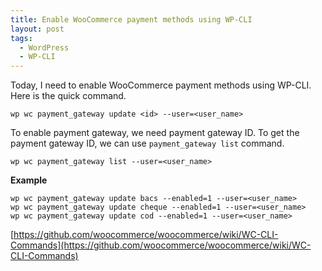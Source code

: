 ```yaml
---
title: Enable WooCommerce payment methods using WP-CLI
layout: post
tags:
  - WordPress
  - WP-CLI
---
```


Today, I need to enable WooCommerce payment methods using WP-CLI. Here is the quick command.

	wp wc payment_gateway update <id> --user=<user_name>

To enable payment gateway, we need payment gateway ID. To get the payment gateway ID, we can use `payment_gateway list` command.

    wp wc payment_gateway list --user=<user_name>

**Example**

	wp wc payment_gateway update bacs --enabled=1 --user=<user_name>
	wp wc payment_gateway update cheque --enabled=1 --user=<user_name>
	wp wc payment_gateway update cod --enabled=1 --user=<user_name>

[https://github.com/woocommerce/woocommerce/wiki/WC-CLI-Commands](https://github.com/woocommerce/woocommerce/wiki/WC-CLI-Commands)
